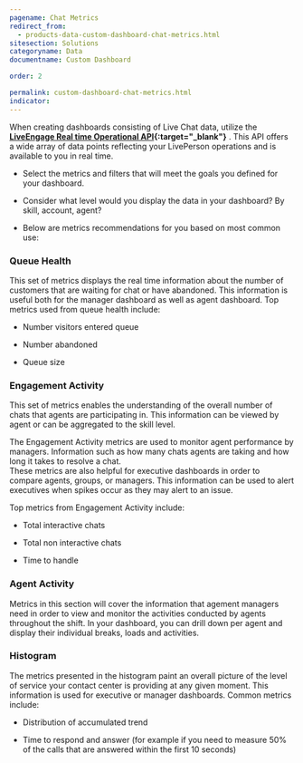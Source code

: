 ```yaml
---
pagename: Chat Metrics
redirect_from:
  - products-data-custom-dashboard-chat-metrics.html
sitesection: Solutions
categoryname: Data
documentname: Custom Dashboard

order: 2

permalink: custom-dashboard-chat-metrics.html
indicator:
---
```


When creating dashboards consisting of Live Chat data, utilize the **[LiveEngage Real time Operational API](data-operational-realtime-overview.html){:target="_blank"}** . This API offers a wide array of data points reflecting your LivePerson operations and is available to you in real time.

* Select the metrics and filters that will meet the goals you defined for your dashboard.

* Consider what level would you display the data in your dashboard? By skill, account, agent?

* Below are metrics recommendations for you based on most common use:

### Queue Health

This set of metrics displays the real time information about the number of customers that are waiting for chat or have abandoned.  This information is useful both for the manager dashboard as well as agent dashboard.  Top metrics used from queue health include:

* Number visitors entered queue

* Number abandoned

* Queue size

### Engagement Activity

This set of metrics enables the understanding of the overall number of chats that agents are participating in.  This information can be viewed by agent or can be aggregated to the skill level.

The Engagement Activity metrics are used to monitor agent performance by managers. Information such as how many chats agents are taking and how long it takes to resolve a chat.  
These metrics are also helpful for executive dashboards in order to compare agents, groups, or managers.  This information can be used to alert executives when spikes occur as they may alert to an issue.

Top metrics from Engagement Activity include:

* Total interactive chats

* Total non interactive chats

* Time to handle

### Agent Activity

Metrics in this section will cover the information that agement managers need in order to view and monitor the activities conducted by agents throughout the shift.  In your dashboard, you can drill down per agent and display their individual breaks, loads and activities.

### Histogram

The metrics presented in the histogram paint an overall picture of the level of service your contact center is providing at any given moment.  This information is used for executive or manager dashboards.  Common metrics include: 

* Distribution of accumulated trend

* Time to respond and answer (for example if you need to measure 50% of the calls that are answered within the first 10 seconds)
